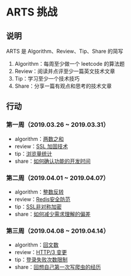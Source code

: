 # ARTS 挑战

## 说明

ARTS 是 Algorithm、Review、Tip、Share 的简写

1. Algorithm：每周至少做一个 leetcode 的算法题
2. Review：阅读并点评至少一篇英文技术文章
3. Tip：学习至少一个技术技巧
4. Share：分享一篇有观点和思考的技术文章

## 行动

### 第一周（2019.03.26 ~ 2019.03.31）

* algorithm：[两数之和](./algorithm/two-sum.md)
* review：[SSL 加固技术](./review/SSL加固技术.md)
* tip：[浏览量统计](./tip/浏览量统计.md)
* share：[如何确认功能的开发时间](./share/如何确认功能的开发时间.md)

### 第二周（2019.04.01 ~ 2019.04.07）

* algorithm：[整数反转](./algorithm/reverse-integer.md)
* review：[Redis安全防范](./review/Redis安全防范.md)
* tip：[SSL非对称加密](./tip/SSL非对称加密.md)
* share：[如何减少需求理解的偏差](./share/如何减少需求理解的偏差.md)

### 第三周（2019.04.08 ~ 2019.04.14）

* algorithm：[回文数](./algorithm/palindrome-number.md)
* review：[HTTP/3 变更](./review/HTTP.3变更.md)
* tip：[登录失败次数限制](./tip/登录失败次数限制.md)
* share：[回想自己第一次写爬虫的经历](./share/回想自己第一次写爬虫的经历.md)
